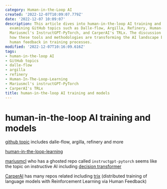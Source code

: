 ```yaml
---
category: Human-in-the-Loop AI
created: '2022-12-07T10:09:07.779Z'
date: '2022-12-07 10:09:07'
description: This article dives into human-in-the-loop AI training and models, specifically
  examining GitHub topics such as Dalle-flow, Argilla, Refinery, Human-in-the-loop-learning,
  Mariusmcl's InstructGPT-PyTorch, and CarperAI's TRLx. The discussion focuses on
  how these tools and methodologies are transforming the AI landscape by involving
  human feedback in training processes.
modified: '2022-12-07T10:16:09.616Z'
tags:
- human-in-the-loop AI
- GitHub topics
- dalle-flow
- argilla
- refinery
- Human-In-The-Loop-Learning
- Mariusmcl's instructGPT-PyTorch
- CarperAI's TRLx
title: human-in-the-loop AI training and models
---
```


# human-in-the-loop AI training and models

[github topic](https://github.com/topics/human-in-the-loop) includes dalle-flow, argilla, refinery and more

[human-in-the-loop-learning](https://github.com/topics/human-in-the-loop-learning)

[mariusmcl](https://github.com/mariusmcl?tab=stars) who has a ghosted repo called `instructgpt-pytorch` seems like the topic on instructive AI including [decision transformer](https://github.com/kzl/decision-transformer)

[CarperAI](https://github.com/CarperAI) has many repos related including [trix](https://github.com/CarperAI/trlx) (distributed training of language models with Reinforcement Learning via Human Feedback)


